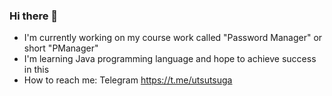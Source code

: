 ### Hi there 👋

- I'm currently working on my course work called "Password Manager" or short "PManager"
- I'm learning Java programming language and hope to achieve success in this
- How to reach me: Telegram https://t.me/utsutsuga
